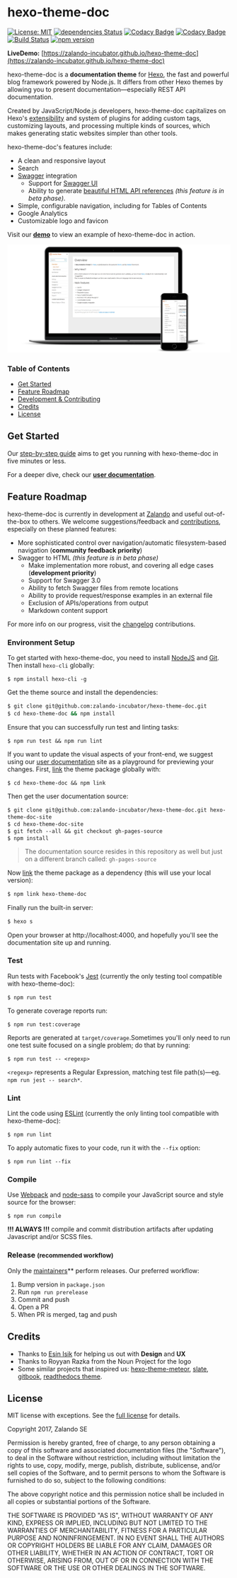 hexo-theme-doc
==============

[![License: MIT](https://img.shields.io/badge/License-MIT-yellow.svg)](https://opensource.org/licenses/MIT)
[![dependencies Status](https://david-dm.org/zalando-incubator/hexo-theme-doc/status.svg)](https://david-dm.org/zalando-incubator/hexo-theme-doc)
[![Codacy Badge](https://api.codacy.com/project/badge/Grade/0a927311457a4180a4d7606a8f66ab5f)](https://www.codacy.com/app/bhaskarmelkani/hexo-theme-doc)
[![Codacy Badge](https://api.codacy.com/project/badge/Coverage/0a927311457a4180a4d7606a8f66ab5f)](https://www.codacy.com/app/bhaskarmelkani/hexo-theme-doc)
[![Build Status](https://travis-ci.org/zalando-incubator/hexo-theme-doc.svg?branch=master)](https://travis-ci.org/zalando-incubator/hexo-theme-doc)
[![npm version](https://badge.fury.io/js/hexo-theme-doc.svg)](https://badge.fury.io/js/hexo-theme-doc)

**LiveDemo:** [https://zalando-incubator.github.io/hexo-theme-doc](https://zalando-incubator.github.io/hexo-theme-doc)

hexo-theme-doc is a **documentation theme** for [Hexo](https://hexo.io/), the fast and powerful blog framework powered by Node.js. It differs from other Hexo themes by allowing you to present documentation—especially REST API documentation.

Created by JavaScript/Node.js developers, hexo-theme-doc capitalizes on Hexo's [extensibility](https://hexo.io/api/) and system of plugins for adding custom tags, customizing layouts, and processing multiple kinds of sources, which makes generating static websites simpler than other tools.

hexo-theme-doc's features include:

* A clean and responsive layout
* Search
* [Swagger](https://swagger.io/) integration
  * Support for [Swagger UI](https://zalando-incubator.github.io/hexo-theme-doc/usage-and-configuration/swagger-ui.html)
  * Ability to generate [beautiful HTML API references](https://zalando-incubator.github.io/hexo-theme-doc/usage-and-configuration/swagger-to-html.html) *(this feature is in beta phase)*.
* Simple, configurable navigation, including for Tables of Contents
* Google Analytics
* Customizable logo and favicon

Visit our **[demo](https://zalando-incubator.github.io/hexo-theme-doc)** to view an example of hexo-theme-doc in action.

![Theme Mockup](./mockup_1.jpg)

### Table of Contents

* [Get Started](#get-started)
* [Feature Roadmap](#feature-roadmap)
* [Development & Contributing](./CONTRIBUTING.md)
* [Credits](#credits)
* [License](#license)

## <a name="get-started"></a> Get Started

Our [step-by-step guide](https://zalando-incubator.github.io/hexo-theme-doc/get-started.html) aims to get you running with hexo-theme-doc in five minutes or less.

For a deeper dive, check our **[user documentation](https://zalando-incubator.github.io/hexo-theme-doc)**.

## <a name="feature-roadmap"></a> Feature Roadmap

hexo-theme-doc is currently in development at [Zalando](https://jobs.zalando.com/tech/) and useful out-of-the-box to others. We welcome suggestions/feedback and [contributions](./CONTRIBUTING.md), especially on these planned features:

* More sophisticated control over navigation/automatic filesystem-based navigation (**community feedback priority**)
* Swagger to HTML *(this feature is in beta phase)*
  * Make implementation more robust, and covering all edge cases (**development priority**)
  * Support for Swagger 3.0
  * Ability to fetch Swagger files from remote locations
  * Ability to provide request/response examples in an external file
  * Exclusion of APIs/operations from output
  * Markdown content support

For more info on our progress, visit the [changelog](./CHANGELOG.md) contributions.

### Environment Setup
To get started with hexo-theme-doc, you need to install [NodeJS](https://nodejs.org/en/) and [Git](https://git-scm.com/). Then install `hexo-cli` globally:

```
$ npm install hexo-cli -g
```

Get the theme source and install the dependencies:

```bash
$ git clone git@github.com:zalando-incubator/hexo-theme-doc.git
$ cd hexo-theme-doc && npm install
```

Ensure that you can successfully run test and linting tasks:

```
$ npm run test && npm run lint
```

If you want to update the visual aspects of your front-end, we suggest using our [user documentation](https://zalando-incubator.github.io/hexo-theme-doc) site as a playground for previewing your changes. First, [link](https://docs.npmjs.com/cli/link) the theme package globally with:

```
$ cd hexo-theme-doc && npm link
```

Then get the user documentation source:

```
$ git clone git@github.com:zalando-incubator/hexo-theme-doc.git hexo-theme-doc-site
$ cd hexo-theme-doc-site
$ git fetch --all && git checkout gh-pages-source
$ npm install
```

> The documentation source resides in this repository as well but just on a different branch called: `gh-pages-source`

Now [link](https://docs.npmjs.com/cli/link) the theme package as a dependency (this will use your local version):

```bash
$ npm link hexo-theme-doc
```

Finally run the built-in server:

```bash
$ hexo s
```

Open your browser at http://localhost:4000, and hopefully you'll see the documentation site up and running.

### Test

Run tests with Facebook's [Jest](https://facebook.github.io/jest/) (currently the only testing tool compatible with hexo-theme-doc):

```
$ npm run test
```

To generate coverage reports run:

```
$ npm run test:coverage
```

Reports are generated at `target/coverage`.Sometimes you'll only need to run one test suite focused on a single problem; do that by running:

```
$ npm run test -- <regexp>
```

`<regexp>` represents a Regular Expression, matching test file path(s)—eg. `npm run jest -- search*`.

### Lint

Lint the code using [ESLint](http://eslint.org/) (currently the only linting tool compatible with hexo-theme-doc):

```
$ npm run lint
```

To apply automatic fixes to your code, run it with the `--fix` option:

```
$ npm run lint --fix
```

### Compile

Use [Webpack](https://github.com/webpack/webpack) and [node-sass](https://github.com/sass/node-sass) to compile your JavaScript source and style source for the browser:

```
$ npm run compile
```

**!!! ALWAYS !!!** compile and commit distribution artifacts after updating Javascript and/or SCSS files.

### Release <small>(recommended workflow)</small>

Only the [maintainers](./MAINTAINERS)** perform releases. Our preferred workflow:

1. Bump version in `package.json`
2. Run `npm run prerelease`
3. Commit and push
4. Open a PR
5. When PR is merged, tag and push

## <a name="credits"></a> Credits

* Thanks to [Esin Isik](https://www.linkedin.com/in/esinis/) for helping us out with **Design** and **UX**
* Thanks to Royyan Razka from the Noun Project for the logo
* Some similar projects that inspired us: [hexo-theme-meteor](https://github.com/meteor/hexo-theme-meteor), [slate](https://github.com/lord/slate), [gitbook](https://github.com/GitbookIO/gitbook), [readthedocs theme](https://github.com/rtfd/sphinx_rtd_theme).

## <a name="license"></a> License

MIT license with exceptions. See the [full license](./LICENSE) for details.

Copyright 2017, Zalando SE

Permission is hereby granted, free of charge, to any person obtaining a copy of this software and associated documentation files (the "Software"), to deal in the Software without restriction, including without limitation the rights to use, copy, modify, merge, publish, distribute, sublicense, and/or sell copies of the Software, and to permit persons to whom the Software is furnished to do so, subject to the following conditions:

The above copyright notice and this permission notice shall be included in all copies or substantial portions of the Software.

THE SOFTWARE IS PROVIDED "AS IS", WITHOUT WARRANTY OF ANY KIND, EXPRESS OR IMPLIED, INCLUDING BUT NOT LIMITED TO THE WARRANTIES OF MERCHANTABILITY, FITNESS FOR A PARTICULAR PURPOSE AND NONINFRINGEMENT. IN NO EVENT SHALL THE AUTHORS OR COPYRIGHT HOLDERS BE LIABLE FOR ANY CLAIM, DAMAGES OR OTHER LIABILITY, WHETHER IN AN ACTION OF CONTRACT, TORT OR OTHERWISE, ARISING FROM, OUT OF OR IN CONNECTION WITH THE SOFTWARE OR THE USE OR OTHER DEALINGS IN THE SOFTWARE.
